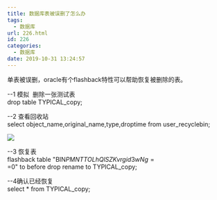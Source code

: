 ```yaml
---
title: 数据库表被误删了怎么办
tags:
  - 数据库
url: 226.html
id: 226
categories:
  - 数据库
date: 2019-10-31 13:24:57
---
```


单表被误删，oracle有个flashback特性可以帮助恢复被删除的表。

--1 模拟  删除一张测试表  
drop table TYPICAL_copy;

--2 查看回收站  
select object\_name,original\_name,type,droptime from user_recyclebin;

![](http://106.54.113.128/wordpress/wp-content/uploads/2019/10/企业微信截图_15724952788754.png)

--3 恢复表  
flashback table "BIN$PMNTTOLhQlSZKvrgid3wNg==$0" to before drop rename to TYPICAL_copy;

--4确认已经恢复  
select * from TYPICAL_copy;
